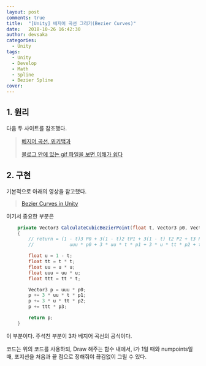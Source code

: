 ```yaml
---
layout: post
comments: true
title:  "[Unity] 베지어 곡선 그리기(Bezier Curves)"
date:   2018-10-26 16:42:30
author: devsaka
categories:
  - Unity
tags:
  - Unity
  - Develop
  - Math
  - Spline
  - Bezier Spline
cover:
---
```


## 1. 원리

다음 두 사이트를 참조했다.

> [베지어 곡선, 위키백과](https://ko.wikipedia.org/wiki/%EB%B2%A0%EC%A7%80%EC%97%90_%EA%B3%A1%EC%84%A0)
>
> [블로그 안에 있는 gif 파일을 보면 이해가 쉽다](http://blog.naver.com/PostView.nhn?blogId=ratoa&logNo=220649189397)

## 2. 구현

기본적으로 아래의 영상을 참고했다.

> [Bezier Curves in Unity](https://www.youtube.com/watch?v=AxhCKFbIkmM)

여기서 중요한 부분은 

```c#
    private Vector3 CalculateCubicBezierPoint(float t, Vector3 p0, Vector3 p1, Vector3 p2, Vector3 p3)
    {
        // return = (1 - t)3 P0 + 3(1 - t)2 tP1 + 3(1 - t) t2 P2 + t3 P3
        //             uuu * p0 + 3 * uu * t * p1 + 3 * u * tt * p2 + ttt * p3

        float u = 1 - t;
        float tt = t * t;
        float uu = u * u;
        float uuu = uu * u;
        float ttt = tt * t;

        Vector3 p = uuu * p0;
        p += 3 * uu * t * p1;
        p += 3 * u * tt * p2;
        p += ttt * p3;

        return p;
    }
```

이 부분이다. 주석친 부분이 3차 베지어 곡선의 공식이다.

코드는 위의 코드를 사용하되, Draw 해주는 함수 내에서, i가 1일 때와 numpoints일 때, 포지션을 처음과 끝 점으로 정해줘야 끊김없이 그릴 수 있다.
